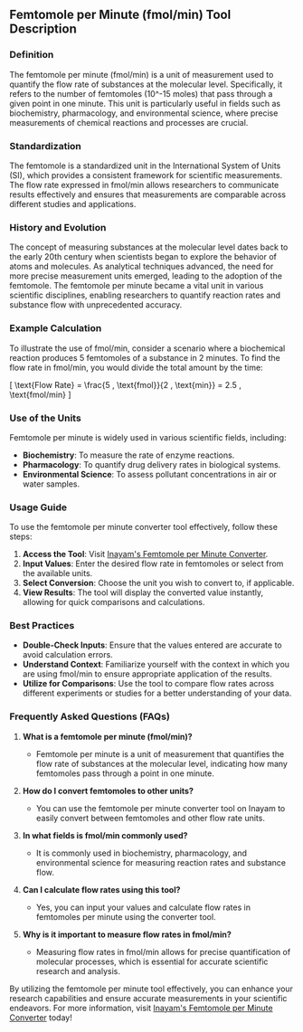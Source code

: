 ## Femtomole per Minute (fmol/min) Tool Description

### Definition
The femtomole per minute (fmol/min) is a unit of measurement used to quantify the flow rate of substances at the molecular level. Specifically, it refers to the number of femtomoles (10^-15 moles) that pass through a given point in one minute. This unit is particularly useful in fields such as biochemistry, pharmacology, and environmental science, where precise measurements of chemical reactions and processes are crucial.

### Standardization
The femtomole is a standardized unit in the International System of Units (SI), which provides a consistent framework for scientific measurements. The flow rate expressed in fmol/min allows researchers to communicate results effectively and ensures that measurements are comparable across different studies and applications.

### History and Evolution
The concept of measuring substances at the molecular level dates back to the early 20th century when scientists began to explore the behavior of atoms and molecules. As analytical techniques advanced, the need for more precise measurement units emerged, leading to the adoption of the femtomole. The femtomole per minute became a vital unit in various scientific disciplines, enabling researchers to quantify reaction rates and substance flow with unprecedented accuracy.

### Example Calculation
To illustrate the use of fmol/min, consider a scenario where a biochemical reaction produces 5 femtomoles of a substance in 2 minutes. To find the flow rate in fmol/min, you would divide the total amount by the time:

\[ \text{Flow Rate} = \frac{5 \, \text{fmol}}{2 \, \text{min}} = 2.5 \, \text{fmol/min} \]

### Use of the Units
Femtomole per minute is widely used in various scientific fields, including:
- **Biochemistry**: To measure the rate of enzyme reactions.
- **Pharmacology**: To quantify drug delivery rates in biological systems.
- **Environmental Science**: To assess pollutant concentrations in air or water samples.

### Usage Guide
To use the femtomole per minute converter tool effectively, follow these steps:
1. **Access the Tool**: Visit [Inayam's Femtomole per Minute Converter](https://www.inayam.co/unit-converter/flow_rate_mole).
2. **Input Values**: Enter the desired flow rate in femtomoles or select from the available units.
3. **Select Conversion**: Choose the unit you wish to convert to, if applicable.
4. **View Results**: The tool will display the converted value instantly, allowing for quick comparisons and calculations.

### Best Practices
- **Double-Check Inputs**: Ensure that the values entered are accurate to avoid calculation errors.
- **Understand Context**: Familiarize yourself with the context in which you are using fmol/min to ensure appropriate application of the results.
- **Utilize for Comparisons**: Use the tool to compare flow rates across different experiments or studies for a better understanding of your data.

### Frequently Asked Questions (FAQs)

1. **What is a femtomole per minute (fmol/min)?**
   - Femtomole per minute is a unit of measurement that quantifies the flow rate of substances at the molecular level, indicating how many femtomoles pass through a point in one minute.

2. **How do I convert femtomoles to other units?**
   - You can use the femtomole per minute converter tool on Inayam to easily convert between femtomoles and other flow rate units.

3. **In what fields is fmol/min commonly used?**
   - It is commonly used in biochemistry, pharmacology, and environmental science for measuring reaction rates and substance flow.

4. **Can I calculate flow rates using this tool?**
   - Yes, you can input your values and calculate flow rates in femtomoles per minute using the converter tool.

5. **Why is it important to measure flow rates in fmol/min?**
   - Measuring flow rates in fmol/min allows for precise quantification of molecular processes, which is essential for accurate scientific research and analysis.

By utilizing the femtomole per minute tool effectively, you can enhance your research capabilities and ensure accurate measurements in your scientific endeavors. For more information, visit [Inayam's Femtomole per Minute Converter](https://www.inayam.co/unit-converter/flow_rate_mole) today!